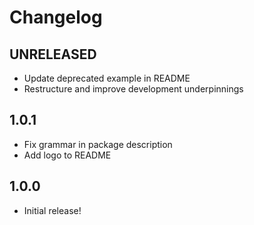 # Changelog

<!-- The order of list items should be: Critical/Fixes, New, Update, Remove, Underpinnings -->
<!-- ## UNRELEASED -->

## UNRELEASED

* Update deprecated example in README
* Restructure and improve development underpinnings

## 1.0.1

* Fix grammar in package description
* Add logo to README

## 1.0.0

* Initial release!
